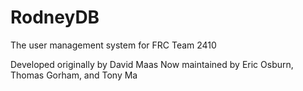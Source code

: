 RodneyDB
========

The user management system for FRC Team 2410

Developed originally by David Maas
Now maintained by Eric Osburn, Thomas Gorham, and Tony Ma
